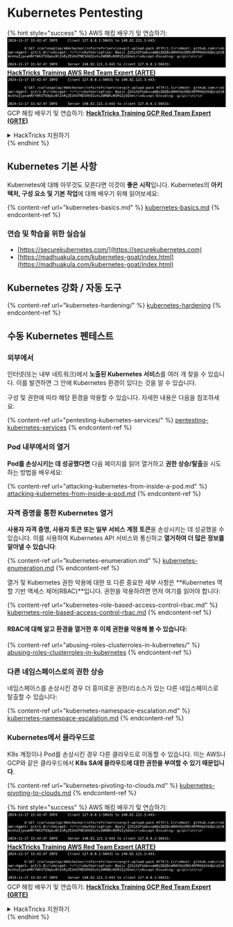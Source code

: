 # Kubernetes Pentesting

{% hint style="success" %}
AWS 해킹 배우기 및 연습하기:<img src="../../.gitbook/assets/image (1).png" alt="" data-size="line">[**HackTricks Training AWS Red Team Expert (ARTE)**](https://training.hacktricks.xyz/courses/arte)<img src="../../.gitbook/assets/image (1).png" alt="" data-size="line">\
GCP 해킹 배우기 및 연습하기: <img src="../../.gitbook/assets/image (2).png" alt="" data-size="line">[**HackTricks Training GCP Red Team Expert (GRTE)**<img src="../../.gitbook/assets/image (2).png" alt="" data-size="line">](https://training.hacktricks.xyz/courses/grte)

<details>

<summary>HackTricks 지원하기</summary>

* [**구독 계획**](https://github.com/sponsors/carlospolop) 확인하기!
* **💬 [**Discord 그룹**](https://discord.gg/hRep4RUj7f) 또는 [**텔레그램 그룹**](https://t.me/peass)에 참여하거나 **Twitter** 🐦 [**@hacktricks\_live**](https://twitter.com/hacktricks\_live)**를 팔로우하세요.**
* **[**HackTricks**](https://github.com/carlospolop/hacktricks) 및 [**HackTricks Cloud**](https://github.com/carlospolop/hacktricks-cloud) 깃허브 리포지토리에 PR을 제출하여 해킹 팁을 공유하세요.**

</details>
{% endhint %}

## Kubernetes 기본 사항

Kubernetes에 대해 아무것도 모른다면 이것이 **좋은 시작**입니다. Kubernetes의 **아키텍처, 구성 요소 및 기본 작업**에 대해 배우기 위해 읽어보세요:

{% content-ref url="kubernetes-basics.md" %}
[kubernetes-basics.md](kubernetes-basics.md)
{% endcontent-ref %}

### 연습 및 학습을 위한 실습실

* [https://securekubernetes.com/](https://securekubernetes.com)
* [https://madhuakula.com/kubernetes-goat/index.html](https://madhuakula.com/kubernetes-goat/index.html)

## Kubernetes 강화 / 자동 도구

{% content-ref url="kubernetes-hardening/" %}
[kubernetes-hardening](kubernetes-hardening/)
{% endcontent-ref %}

## 수동 Kubernetes 펜테스트

### 외부에서

인터넷(또는 내부 네트워크)에서 **노출된 Kubernetes 서비스**를 여러 개 찾을 수 있습니다. 이를 발견하면 그 안에 Kubernetes 환경이 있다는 것을 알 수 있습니다.

구성 및 권한에 따라 해당 환경을 악용할 수 있습니다. 자세한 내용은 다음을 참조하세요:

{% content-ref url="pentesting-kubernetes-services/" %}
[pentesting-kubernetes-services](pentesting-kubernetes-services/)
{% endcontent-ref %}

### Pod 내부에서의 열거

**Pod를 손상시키는 데 성공했다면** 다음 페이지를 읽어 열거하고 **권한 상승/탈출**을 시도하는 방법을 배우세요:

{% content-ref url="attacking-kubernetes-from-inside-a-pod.md" %}
[attacking-kubernetes-from-inside-a-pod.md](attacking-kubernetes-from-inside-a-pod.md)
{% endcontent-ref %}

### 자격 증명을 통한 Kubernetes 열거

**사용자 자격 증명, 사용자 토큰 또는 일부 서비스 계정 토큰**을 손상시키는 데 성공했을 수 있습니다. 이를 사용하여 Kubernetes API 서비스와 통신하고 **열거하여 더 많은 정보를 알아낼 수 있습니다**:

{% content-ref url="kubernetes-enumeration.md" %}
[kubernetes-enumeration.md](kubernetes-enumeration.md)
{% endcontent-ref %}

열거 및 Kubernetes 권한 악용에 대한 또 다른 중요한 세부 사항은 **Kubernetes 역할 기반 액세스 제어(RBAC)**입니다. 권한을 악용하려면 먼저 여기를 읽어야 합니다:

{% content-ref url="kubernetes-role-based-access-control-rbac.md" %}
[kubernetes-role-based-access-control-rbac.md](kubernetes-role-based-access-control-rbac.md)
{% endcontent-ref %}

#### RBAC에 대해 알고 환경을 열거한 후 이제 권한을 악용해 볼 수 있습니다:

{% content-ref url="abusing-roles-clusterroles-in-kubernetes/" %}
[abusing-roles-clusterroles-in-kubernetes](abusing-roles-clusterroles-in-kubernetes/)
{% endcontent-ref %}

### 다른 네임스페이스로의 권한 상승

네임스페이스를 손상시킨 경우 더 흥미로운 권한/리소스가 있는 다른 네임스페이스로 탈출할 수 있습니다:

{% content-ref url="kubernetes-namespace-escalation.md" %}
[kubernetes-namespace-escalation.md](kubernetes-namespace-escalation.md)
{% endcontent-ref %}

### Kubernetes에서 클라우드로

K8s 계정이나 Pod를 손상시킨 경우 다른 클라우드로 이동할 수 있습니다. 이는 AWS나 GCP와 같은 클라우드에서 **K8s SA에 클라우드에 대한 권한을 부여할 수 있기 때문입니다**.

{% content-ref url="kubernetes-pivoting-to-clouds.md" %}
[kubernetes-pivoting-to-clouds.md](kubernetes-pivoting-to-clouds.md)
{% endcontent-ref %}

{% hint style="success" %}
AWS 해킹 배우기 및 연습하기:<img src="../../.gitbook/assets/image (1).png" alt="" data-size="line">[**HackTricks Training AWS Red Team Expert (ARTE)**](https://training.hacktricks.xyz/courses/arte)<img src="../../.gitbook/assets/image (1).png" alt="" data-size="line">\
GCP 해킹 배우기 및 연습하기: <img src="../../.gitbook/assets/image (2).png" alt="" data-size="line">[**HackTricks Training GCP Red Team Expert (GRTE)**<img src="../../.gitbook/assets/image (2).png" alt="" data-size="line">](https://training.hacktricks.xyz/courses/grte)

<details>

<summary>HackTricks 지원하기</summary>

* [**구독 계획**](https://github.com/sponsors/carlospolop) 확인하기!
* **💬 [**Discord 그룹**](https://discord.gg/hRep4RUj7f) 또는 [**텔레그램 그룹**](https://t.me/peass)에 참여하거나 **Twitter** 🐦 [**@hacktricks\_live**](https://twitter.com/hacktricks\_live)**를 팔로우하세요.**
* **[**HackTricks**](https://github.com/carlospolop/hacktricks) 및 [**HackTricks Cloud**](https://github.com/carlospolop/hacktricks-cloud) 깃허브 리포지토리에 PR을 제출하여 해킹 팁을 공유하세요.**

</details>
{% endhint %}
